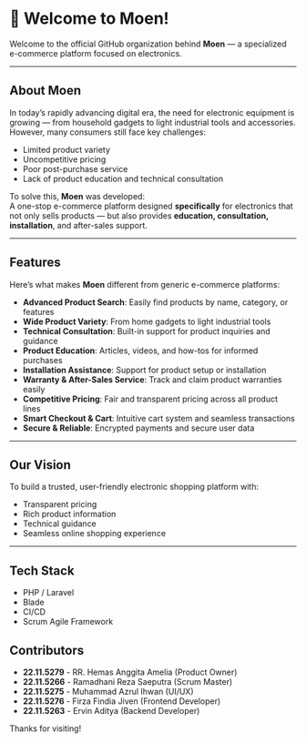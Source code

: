 # 👋 Welcome to Moen!

Welcome to the official GitHub organization behind **Moen** — a specialized e-commerce platform focused on electronics.

---

## About Moen

In today’s rapidly advancing digital era, the need for electronic equipment is growing — from household gadgets to light industrial tools and accessories. However, many consumers still face key challenges:

- Limited product variety
- Uncompetitive pricing
- Poor post-purchase service
- Lack of product education and technical consultation

To solve this, **Moen** was developed:  
A one-stop e-commerce platform designed **specifically** for electronics that not only sells products — but also provides **education, consultation, installation**, and after-sales support.

---

## Features

Here’s what makes **Moen** different from generic e-commerce platforms:

- **Advanced Product Search**: Easily find products by name, category, or features
- **Wide Product Variety**: From home gadgets to light industrial tools
- **Technical Consultation**: Built-in support for product inquiries and guidance
- **Product Education**: Articles, videos, and how-tos for informed purchases
- **Installation Assistance**: Support for product setup or installation
- **Warranty & After-Sales Service**: Track and claim product warranties easily
- **Competitive Pricing**: Fair and transparent pricing across all product lines
- **Smart Checkout & Cart**: Intuitive cart system and seamless transactions
- **Secure & Reliable**: Encrypted payments and secure user data

---

## Our Vision

To build a trusted, user-friendly electronic shopping platform with:

- Transparent pricing  
- Rich product information  
- Technical guidance   
- Seamless online shopping experience  

---

## Tech Stack 

- PHP / Laravel  
- Blade  
- CI/CD 
- Scrum Agile Framework


## Contributors
- **22.11.5279** - RR. Hemas Anggita Amelia (Product Owner)
- **22.11.5266** - Ramadhani Reza Saeputra (Scrum Master) 
- **22.11.5275** - Muhammad Azrul Ihwan (UI/UX)
- **22.11.5276** - Firza Findia Jiven (Frontend Developer)
- **22.11.5263** - Ervin Aditya (Backend Developer)

Thanks for visiting!

